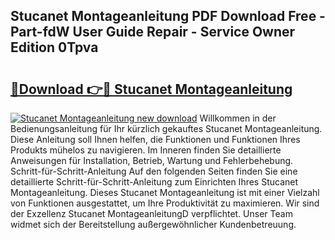 ## Stucanet Montageanleitung PDF Download Free - Part-fdW User Guide Repair - Service Owner Edition 0Tpva

# <h2><a href="http://df7who8.blite.top/?on=Stucanet+Montageanleitung">🔗Download 👉🔴 Stucanet Montageanleitung</a></h2>

[![Stucanet Montageanleitung new download](https://i.imgur.com/lujVjoI.png)](http://df7who8.blite.top/?on=Stucanet+Montageanleitung)
Willkommen in der Bedienungsanleitung für Ihr kürzlich gekauftes Stucanet Montageanleitung. Diese Anleitung soll Ihnen helfen, die Funktionen und Funktionen Ihres Produkts mühelos zu navigieren. Im Inneren finden Sie detaillierte Anweisungen für Installation, Betrieb, Wartung und Fehlerbehebung. Schritt-für-Schritt-Anleitung Auf den folgenden Seiten finden Sie eine detaillierte Schritt-für-Schritt-Anleitung zum Einrichten Ihres Stucanet Montageanleitung. Dieses Stucanet Montageanleitung ist mit einer Vielzahl von Funktionen ausgestattet, um Ihre Produktivität zu maximieren. Wir sind der Exzellenz Stucanet MontageanleitungD verpflichtet. Unser Team widmet sich der Bereitstellung außergewöhnlicher Kundenbetreuung.
